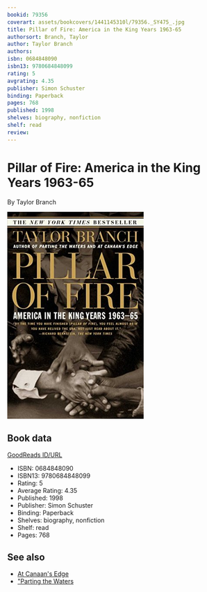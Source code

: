 ```yaml
---
bookid: 79356
coverart: assets/bookcovers/1441145310l/79356._SY475_.jpg
title: Pillar of Fire: America in the King Years 1963-65
authorsort: Branch, Taylor
author: Taylor Branch
authors: 
isbn: 0684848090
isbn13: 9780684848099
rating: 5
avgrating: 4.35
publisher: Simon Schuster
binding: Paperback
pages: 768
published: 1998
shelves: biography, nonfiction
shelf: read
review: 
---
```


# Pillar of Fire: America in the King Years 1963-65

By Taylor Branch

![](../../assets/bookcovers/1441145310l/79356._SY475_.jpg)

## Book data

[GoodReads ID/URL](https://www.goodreads.com/book/show/79356)

- ISBN: 0684848090
- ISBN13: 9780684848099
- Rating: 5
- Average Rating: 4.35
- Published: 1998
- Publisher: Simon Schuster
- Binding: Paperback
- Shelves: biography, nonfiction
- Shelf: read
- Pages: 768


## See also

- [At Canaan's Edge](At_Canaans_Edge-_America_in_the_King_Years_1965-68.md)
- ["Parting the Waters](Parting_the_Waters-_America_in_the_King_Years__1954-63.md)
